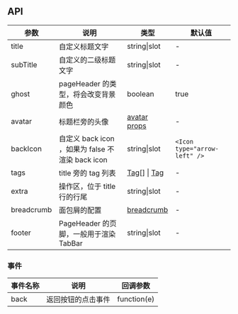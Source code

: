 ## API

| 参数 | 说明 | 类型 | 默认值 |
| --- | --- | --- | --- |
| title | 自定义标题文字 | string\|slot | - |
| subTitle | 自定义的二级标题文字 | string\|slot | - |
| ghost | pageHeader 的类型，将会改变背景颜色 | boolean | true |
| avatar | 标题栏旁的头像 | [avatar props](/components/avatar-cn/) | - |
| backIcon | 自定义 back icon ，如果为 false 不渲染 back icon | string\|slot | `<Icon type="arrow-left" />` |
| tags | title 旁的 tag 列表 | [Tag](/components/tag-cn/)[] \| [Tag](/components/tag-cn/) | - |
| extra | 操作区，位于 title 行的行尾 | string\|slot | - |
| breadcrumb | 面包屑的配置 | [breadcrumb](/components/breadcrumb-cn/) | - |
| footer | PageHeader 的页脚，一般用于渲染 TabBar | string\|slot | - |

### 事件

| 事件名称 | 说明               | 回调参数    |
| -------- | ------------------ | ----------- |
| back     | 返回按钮的点击事件 | function(e) |
